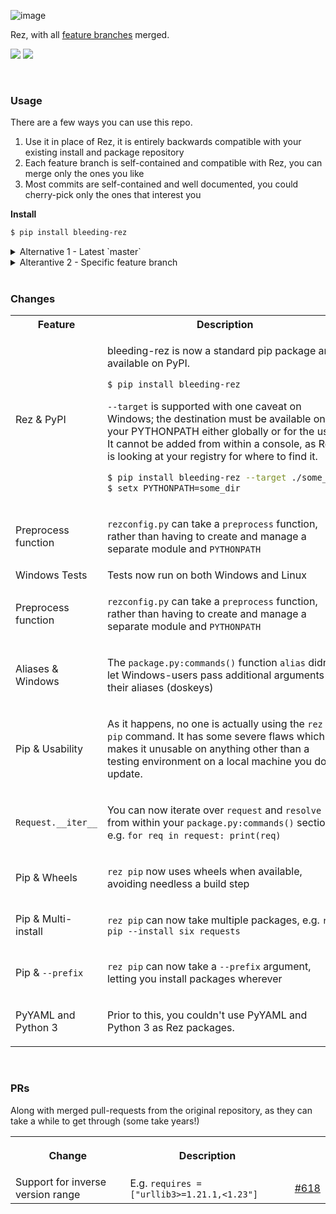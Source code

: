 
![image](https://user-images.githubusercontent.com/2152766/56459362-3eb1ff00-638a-11e9-9db4-6ae83f6dc70f.png)

Rez, with all [feature branches](https://github.com/mottosso/bleeding-rez/branches/all?utf8=%E2%9C%93&query=feature%2F) merged.

[![](https://ci.appveyor.com/api/projects/status/github/mottosso/bleeding-rez?branch=dev&svg=true&passingText=dev%20-%20OK&failingText=master%20-%20failing&pendingText=master%20-%20pending)](https://ci.appveyor.com/project/mottosso/bleeding-rez)
[![](https://ci.appveyor.com/api/projects/status/github/mottosso/bleeding-rez?branch=master&svg=true&passingText=master%20-%20OK&failingText=dev%20-%20failing&pendingText=master%20-%20pending)](https://ci.appveyor.com/project/mottosso/bleeding-rez)

<br>

### Usage

There are a few ways you can use this repo.

1. Use it in place of Rez, it is entirely backwards compatible with your existing install and package repository
1. Each feature branch is self-contained and compatible with Rez, you can merge only the ones you like
2. Most commits are self-contained and well documented, you could cherry-pick only the ones that interest you

**Install**

```bash
$ pip install bleeding-rez
```

<details>
    <summary>Alternative 1 - Latest `master`</summary>

```bash
$ pip install git+https://github.com/mottosso/bleeding-rez.git
```
</details>


<details>
    <summary>Alterantive 2 - Specific feature branch</summary>

```bash
$ pip install git+https://github.com/mottosso/bleeding-rez.git@feature/windows-alias-additional-argument
```
</details>

<br>

### Changes

<table>
    <tr>
        <th width="25%">Feature</th>
        <th>Description</th>
        <th></th>
    </tr>
    <tr></tr>
    <tr>
        <td>Rez & PyPI</td>
        <td>

bleeding-rez is now a standard pip package and available on PyPI.

```bash
$ pip install bleeding-rez
```

`--target` is supported with one caveat on Windows; the destination must be available on your PYTHONPATH either globally or for the user. It cannot be added from within a console, as Rez is looking at your registry for where to find it.

```bash
$ pip install bleeding-rez --target ./some_dir
$ setx PYTHONPATH=some_dir
```
</td>
        <td><a href=https://github.com/mottosso/bleeding-rez/tree/feature/windows-appveyor><i>link</i></a></td>
    <tr></tr>
    </tr>
        <td>Preprocess function</td>
        <td>

`rezconfig.py` can take a `preprocess` function, rather than having to create and manage a separate module and `PYTHONPATH`</td>
        <td><a href=https://github.com/mottosso/bleeding-rez/tree/feature/windows-appveyor><i>link</i></a></td>
    </tr>
    <tr>
        <td>Windows Tests</td>
        <td>Tests now run on both Windows and Linux</td>
        <td><a href=https://github.com/mottosso/bleeding-rez/tree/feature/windows-appveyor><i>link</i></a></td>
    <tr></tr>
    </tr>
        <td>Preprocess function</td>
        <td>

`rezconfig.py` can take a `preprocess` function, rather than having to create and manage a separate module and `PYTHONPATH`</td>
        <td><a href=https://github.com/mottosso/bleeding-rez/tree/feature/windows-appveyor><i>link</i></a></td>
    </tr>
    <tr></tr>
    <tr>
        <td>Aliases & Windows</td>
        <td>

The `package.py:commands()` function `alias` didn't let Windows-users pass additional arguments to their aliases (doskeys)</td>
        <td><a href=https://github.com/mottosso/bleeding-rez/tree/feature/windows-alias-additional-arguments><i>link</i></a></td>
    </tr>
    <tr></tr>
    <tr>
        <td>Pip & Usability</td>
        <td>

As it happens, no one is actually using the `rez pip` command. It has some severe flaws which makes it unusable on anything other than a testing environment on a local machine you don't update.</td>
        <td><a href=https://github.com/mottosso/bleeding-rez/tree/feature/useful-pip><i>link</i></a></td>
    </tr>
    <tr></tr>
    <tr>
        <td>`Request.__iter__`</td>
        <td>

You can now iterate over `request` and `resolve` from within your `package.py:commands()` section, e.g. `for req in request: print(req)`
<td><a href=https://github.com/mottosso/bleeding-rez/tree/feature/iterate-over-request><i>link</i></a></td>
    </tr>
    <tr></tr>
    <tr>
        <td>Pip & Wheels</td>
        <td>

`rez pip` now uses wheels when available, avoiding needless a build step</td>
        <td><a href=https://github.com/mottosso/bleeding-rez/tree/feature/pip-wheels-windows><i>link</i></a></td>
    </tr>
    <tr></tr>
    <tr>
        <td>Pip & Multi-install</td>
        <td>

`rez pip` can now take multiple packages, e.g. `rez pip --install six requests`</td>
        <td><a href=https://github.com/mottosso/bleeding-rez/tree/feature/pip-multipleinstall><i>link</i></a></td>
    </tr>
    <tr></tr>
    <tr>
        <td>Pip & `--prefix`</td>
        <td>

`rez pip` can now take a `--prefix` argument, letting you install packages wherever</td>
        <td><a href=https://github.com/mottosso/bleeding-rez/tree/feature/pip-prefix><i>link</i></a></td>
    </tr>
        <td>PyYAML and Python 3</td>
        <td>

Prior to this, you couldn't use PyYAML and Python 3 as Rez packages.</td>
        <td><a href=https://github.com/mottosso/bleeding-rez/tree/feature/pip-multipleinstall><i>link</i></a></td>
    </tr>
</table>

<br>

### PRs

Along with merged pull-requests from the original repository, as they can take a while to get through (some take years!)

<table>
    <tr>
        <th>

Change</th>
        <th>Description</th>
        <th></th>
    </tr>
    <tr></tr>
    <tr>
        <td>Support for inverse version range</td>
        <td>E.g. `requires = ["urllib3>=1.21.1,<1.23"]`</td>
        <td>[#618](https://github.com/nerdvegas/rez/pull/618)</td>
    </tr>
</table>

